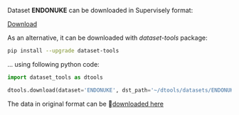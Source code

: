 Dataset **ENDONUKE** can be downloaded in Supervisely format:

 [Download](https://assets.supervisely.com/supervisely-supervisely-assets-public/teams_storage/v/U/jl/tjYhswti2vTD3TLfSpfOrl4RvKO6FjMcjlUiWbHoyqkvrqM3nFb0U8uBCmkiSjbhrQLGS56mNXL8roz3uC3rlWWrIbfLyScwy6Ykf84MhpVMFiG7PiNQrNf55EWP.tar)

As an alternative, it can be downloaded with *dataset-tools* package:
``` bash
pip install --upgrade dataset-tools
```

... using following python code:
``` python
import dataset_tools as dtools

dtools.download(dataset='ENDONUKE', dst_path='~/dtools/datasets/ENDONUKE.tar')
```
The data in original format can be 🔗[downloaded here](https://www.ispras.ru/conf/endonuke/data.zip)